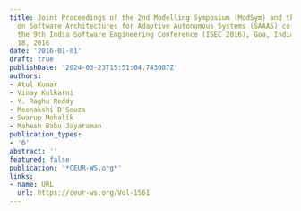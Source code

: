 ```yaml
---
title: Joint Proceedings of the 2nd Modelling Symposium (ModSym) and the Workshop
  on Software Architectures for Adaptive Autonomous Systems (SAAAS) co-located with
  the 9th India Software Engineering Conference (ISEC 2016), Goa, India, February
  18, 2016
date: '2016-01-01'
draft: true
publishDate: '2024-03-23T15:51:04.743087Z'
authors:
- Atul Kumar
- Vinay Kulkarni
- Y. Raghu Reddy
- Meenakshi D'Souza
- Swarup Mohalik
- Mahesh Babu Jayaraman
publication_types:
- '0'
abstract: ''
featured: false
publication: '*CEUR-WS.org*'
links:
- name: URL
  url: https://ceur-ws.org/Vol-1561
---
```



